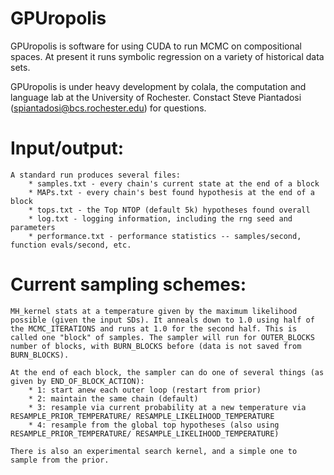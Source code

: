  
GPUropolis
==========

GPUropolis is software for using CUDA to run MCMC on compositional spaces. At present it runs symbolic regression on a variety of historical data sets. 

GPUropolis is under heavy development by colala, the computation and language lab at the University of Rochester. Constact Steve Piantadosi (spiantadosi@bcs.rochester.edu) for questions. 

Input/output:
============
	A standard run produces several files:
		* samples.txt - every chain's current state at the end of a block
		* MAPs.txt - every chain's best found hypothesis at the end of a block 
		* tops.txt - the Top NTOP (default 5k) hypotheses found overall
		* log.txt - logging information, including the rng seed and parameters
		* performance.txt - performance statistics -- samples/second, function evals/second, etc. 
		
Current sampling schemes:
=========================
	
	MH_kernel stats at a temperature given by the maximum likelihood possible (given the input SDs). It anneals down to 1.0 using half of the MCMC_ITERATIONS and runs at 1.0 for the second half. This is called one "block" of samples. The sampler will run for OUTER_BLOCKS number of blocks, with BURN_BLOCKS before (data is not saved from BURN_BLOCKS). 
	
	At the end of each block, the sampler can do one of several things (as given by END_OF_BLOCK_ACTION): 
		* 1: start anew each outer loop (restart from prior)
		* 2: maintain the same chain (default)
		* 3: resample via current probability at a new temperature via RESAMPLE_PRIOR_TEMPERATURE/ RESAMPLE_LIKELIHOOD_TEMPERATURE
		* 4: resample from the global top hypotheses (also using  RESAMPLE_PRIOR_TEMPERATURE/ RESAMPLE_LIKELIHOOD_TEMPERATURE)
	
	There is also an experimental search kernel, and a simple one to sample from the prior. 
